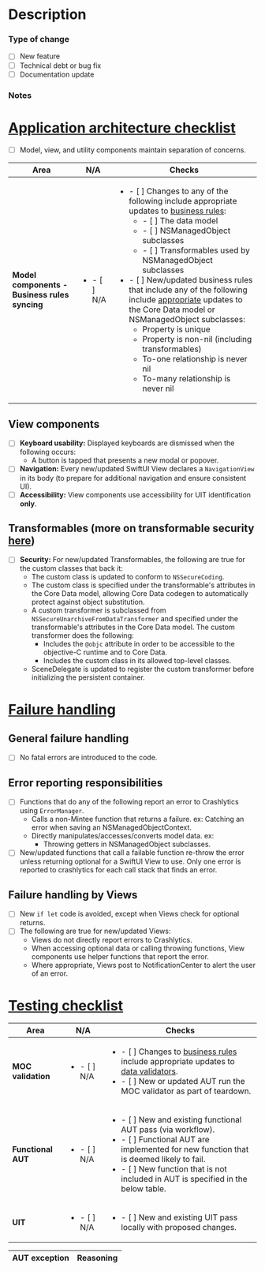 # Description

### Type of change
- [ ] New feature
- [ ] Technical debt or bug fix
- [ ] Documentation update

### Notes

# [Application architecture checklist](https://github.com/vyoung831/Mintee/blob/master/doc/Development/application-architecture.md)
- [ ] Model, view, and utility components maintain separation of concerns.

| Area | N/A | Checks |
|-|-|-|
|__Model components - Business rules syncing__|<ul><li/>- [ ] N/A</ul>|<ul><li/>- [ ] Changes to any of the following include appropriate updates to [business rules](https://github.com/vyoung831/Mintee/blob/master/doc/business-rules.md):<ul><li/>- [ ] The data model<li/>- [ ] NSManagedObject subclasses<li/>- [ ] Transformables used by NSManagedObject subclasses</ul><li>- [ ] New/updated business rules that include any of the following include [appropriate](https://github.com/vyoung831/Mintee/blob/master/doc/Development/application-architecture.md#syncing-model-and-objects-with-business-rules) updates to the Core Data model or NSManagedObject subclasses:<ul><li/>Property is unique<li/>Property is non-nil (including transformables)<li/>To-one relationship is never nil<li/>To-many relationship is never nil</ul></ul>|

## View components
- [ ] __Keyboard usability:__ Displayed keyboards are dismissed when the following occurs:
    - A button is tapped that presents a new modal or popover.
- [ ] __Navigation:__ Every new/updated SwiftUI View declares a `NavigationView` in its body (to prepare for additional navigation and ensure consistent UI).
- [ ] __Accessibility:__ View components use accessibility for UIT identification __only__.

## Transformables (more on transformable security [here](https://www.kairadiagne.com/2020/01/13/nssecurecoding-and-transformable-properties-in-core-data.html))
- [ ] __Security:__ For new/updated Transformables, the following are true for the custom classes that back it:
    - The custom class is updated to conform to `NSSecureCoding`.
    - The custom class is specified under the transformable's attributes in the Core Data model, allowing Core Data codegen to automatically protect against object substitution.
    - A custom transformer is subclassed from `NSSecureUnarchiveFromDataTransformer` and specified under the transformable's attributes in the Core Data model. The custom transformer does the following:  
        * Includes the `@objc` attribute in order to be accessible to the objective-C runtime and to Core Data.
        * Includes the custom class in its allowed top-level classes.
    - SceneDelegate is updated to register the custom transformer before initializing the persistent container.  

# [Failure handling](https://github.com/vyoung831/Mintee/blob/master/doc/Development/failure-handling-and-error-reporting.md)

## General failure handling
- [ ] No fatal errors are introduced to the code.

## Error reporting responsibilities
- [ ] Functions that do any of the following report an error to Crashlytics using `ErrorManager`.
    - Calls a non-Mintee function that returns a failure. ex: Catching an error when saving an NSManagedObjectContext.
    - Directly manipulates/accesses/converts model data. ex:
        - Throwing getters in NSManagedObject subclasses.
- [ ] New/updated functions that call a failable function re-throw the error unless returning optional for a SwiftUI View to use. Only one error is reported to crashlytics for each call stack that finds an error.

## Failure handling by Views
- [ ] New `if let` code is avoided, except when Views check for optional returns.
- [ ] The following are true for new/updated Views:
    - Views do not directly report errors to Crashlytics.
    - When accessing optional data or calling throwing functions, View components use helper functions that report the error.  
    - Where appropriate, Views post to NotificationCenter to alert the user of an error.  

# [Testing checklist](https://github.com/vyoung831/Mintee/blob/master/doc/Development/test-approach.md)
| Area | N/A | Checks |
|-|-|-|
|__MOC validation__|<ul><li/>- [ ] N/A</ul>|<ul><li/>- [ ] Changes to [business rules](https://github.com/vyoung831/Mintee/blob/master/doc/business-rules.md) include appropriate updates to [data validators](https://github.com/vyoung831/Mintee/blob/master/doc/Development/test-approach.md#data-validators).<li/>- [ ] New or updated AUT run the MOC validator as part of teardown.</ul>|
|__Functional AUT__|<ul><li/>- [ ] N/A</ul>|<ul><li/>- [ ] New and existing functional AUT pass (via workflow).<li/>- [ ] Functional AUT are implemented for new function that is deemed likely to fail.<li/>- [ ] New function that is not included in AUT is specified in the below table.  </ul>|
|__UIT__|<ul><li/>- [ ] N/A</ul>|<ul><li/>- [ ] New and existing UIT pass locally with proposed changes.</ul>|

| AUT exception | Reasoning |
|-|-|
